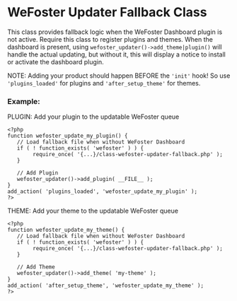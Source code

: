 # WeFoster Updater Fallback Class

This class provides fallback logic when the WeFoster Dashboard plugin is not active. Require this class to register plugins and themes. When the dashboard is present, using `wefoster_updater()->add_theme|plugin()` will handle the actual updating, but without it, this will display a notice to install or activate the dashboard plugin.

NOTE: Adding your product should happen BEFORE the `'init'` hook! So use `'plugins_loaded'` for plugins and `'after_setup_theme'` for themes.

### Example:

PLUGIN: Add your plugin to the updatable WeFoster queue
```
<?php
function wefoster_update_my_plugin() {
   // Load fallback file when without WeFoster Dashboard
   if ( ! function_exists( 'wefoster' ) ) {
        require_once( '{...}/class-wefoster-updater-fallback.php' );
   }

   // Add Plugin
   wefoster_updater()->add_plugin( __FILE__ );
}
add_action( 'plugins_loaded', 'wefoster_update_my_plugin' );
?>
```

THEME: Add your theme to the updatable WeFoster queue
```
<?php
function wefoster_update_my_theme() {
   // Load fallback file when without WeFoster Dashboard
   if ( ! function_exists( 'wefoster' ) ) {
        require_once( '{...}/class-wefoster-updater-fallback.php' );
   }

   // Add Theme
   wefoster_updater()->add_theme( 'my-theme' );
}
add_action( 'after_setup_theme', 'wefoster_update_my_theme' );
?>
```
